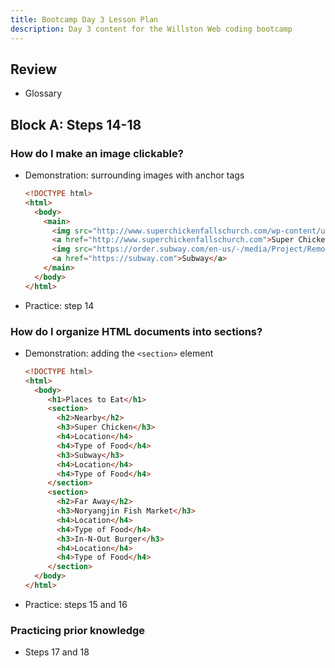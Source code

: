 ```yaml
---
title: Bootcamp Day 3 Lesson Plan
description: Day 3 content for the Willston Web coding bootcamp
---
```


## Review

- Glossary

## Block A: Steps 14-18

### How do I make an image clickable?

- Demonstration: surrounding images with anchor tags
    ```html
    <!DOCTYPE html>
    <html>
      <body>
        <main>
          <img src="http://www.superchickenfallschurch.com/wp-content/uploads/2014/12/logo.png" alt="Super Chicken Falls Church logo">
          <a href="http://www.superchickenfallschurch.com">Super Chicken</a>
          <img src="https://order.subway.com/en-us/-/media/Project/Remote-Order/Images/Logo/subway-logo.png" alt="Subway logo">
          <a href="https://subway.com">Subway</a>
        </main>
      </body>
    </html>
    ```
- Practice: step 14

### How do I organize HTML documents into sections?

- Demonstration: adding the `<section>` element
    ```html
    <!DOCTYPE html>
    <html>
      <body>
         <h1>Places to Eat</h1>
         <section>
           <h2>Nearby</h2>
           <h3>Super Chicken</h3>
           <h4>Location</h4>
           <h4>Type of Food</h4>
           <h3>Subway</h3>
           <h4>Location</h4>
           <h4>Type of Food</h4>
         </section>
         <section>
           <h2>Far Away</h2>
           <h3>Noryangjin Fish Market</h3>
           <h4>Location</h4>
           <h4>Type of Food</h4>
           <h3>In-N-Out Burger</h3>
           <h4>Location</h4>
           <h4>Type of Food</h4>
         </section>
      </body>
    </html>
    ```
- Practice: steps 15 and 16

### Practicing prior knowledge

- Steps 17 and 18
